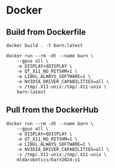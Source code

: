 
# Docker

## Build from Dockerfile
```shell
docker build . -t barn:latest

docker run --rm -dt --name barn \
	--gpus all \
	-e DISPLAY=$DISPLAY \
	-e QT_X11_NO_MITSHM=1 \
	-e LIBGL_ALWAYS_SOFTWARE=1 \
	-e NVIDIA_DRIVER_CAPABILITIES=all \
	-v /tmp/.X11-unix:/tmp/.X11-unix \
	barn:latest
```

## Pull from the DockerHub
```shell
docker run --rm -dt --name barn \
	--gpus all \
	-e DISPLAY=$DISPLAY \
	-e QT_X11_NO_MITSHM=1 \
	-e LIBGL_ALWAYS_SOFTWARE=1 \
	-e NVIDIA_DRIVER_CAPABILITIES=all \
	-v /tmp/.X11-unix:/tmp/.X11-unix \
	mldarobotics/barn2024:v1
```